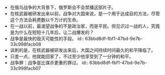 - 在俄乌战争的大背景下，俄罗斯会不会禁播这部片子。
- 在核武器被研发出来以前，战争对大国来说，是一个用于达成目的方法，尽管这个方法会耗费数以千万计的生命。
- 在一战以前，最渴望战争的不是政治家，而是平民。但见识过一战的人，究竟是为什么在短短十几年后，让二战爆发的？
- 战争是最快的毁灭可能性的手段。
  id:: 63bbd8df-fbf1-47bd-9e7b-33c998facb08
- 讽刺的是，在核武器被研发出来后，大国之间持续时间最久的和平降临了。
- 只差一点，他就能回家了，不过至少他享受到了一分钟的和平。
- 战争罪：战争是比谋杀更重的罪过。
  id:: 63bbd8df-fbf1-47bd-9e7b-33c998facb07
